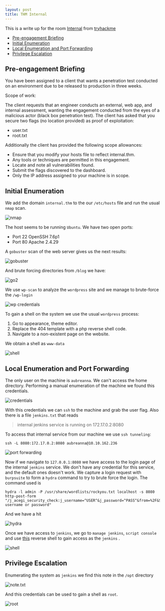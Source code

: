 ```yaml
---
layout: post
title: THM Internal
---
```


This is a write up for the room [Internal](https://tryhackme.com/room/internal) from [tryhackme](https://tryhackme.com)

<!-- MarkdownTOC -->

- [Pre-engagement Briefing](#pre-engagement-briefing)
- [Initial Enumeration](#initial-enumeration)
- [Local Enumeration and Port Forwarding](#local-enumeration-and-port-forwarding)
- [Privilege Escalation](#privilege-escalation)

<!-- /MarkdownTOC -->

## Pre-engagement Briefing

You have been assigned to a client that wants a penetration test conducted on an environment due to be released to production in three weeks.

Scope of work:

The client requests that an engineer conducts an external, web app, and internal assessment, wanting the engagement conducted from the eyes of a malicious actor (black box penetration test). The client has asked that you secure two flags (no location provided) as proof of exploitation:

- user.txt
- root.txt

Additionally the client has provided the following scope allowances:

- Ensure that you modify your hosts file to reflect internal.thm.
- Any tools or techniques are permitted in this engagement.
- Locate and note all vulnerabilities found.
- Submit the flags discovered to the dashboard.
- Only the IP address assigned to your machine is in scope.

## Initial Enumeration

We add the domain `internal.thm` to the our `/etc/hosts` file and run the usual `nmap` scan.

![nmap](../images/internal/int1.png)

The host seems to be running `Ubuntu`. We have two open ports:

- Port 22 OpenSSH 7.6p1
- Port 80 Apache 2.4.29

A `gobuster` scan of the web server gives us the next results:

![gobuster](../images/internal/int2.png)

And brute forcing directories from `/blog` we have:

![go2](../images/internal/int3.png)

We use `wp-scan` to analyze the `wordpress` site and we manage to brute-force the `/wp-login`

![wp credentials](../images/internal/int4.png)

To gain a shell on the system we use the usual `wordpress` process:

1. Go to appearance, theme editor.
2. Replace the 404 template with a php reverse shell code.
3. Navigate to a non-existent page on the website.

We obtain a shell as `www-data`

![shell](../images/internal/int5.png)

## Local Enumeration and Port Forwarding

The only user on the machine is `aubreanna`. We can't access the home directory. Performing a manual enumeration of the machine we found this credentials.

![credentials](../images/internal/int6.png)

With this credentials we can `ssh` to the machine and grab the user flag. Also there is a file `jenkins.txt` that reads

>internal jenkins service is running on 172.17.0.2:8080

To access that internal service from our machine we use `ssh tunneling`:

````shell
ssh -L 8080:172.17.0.2:8080 aubreanna@10.10.162.236
````

![port forwarding](../images/internal/int7.png)

Now if we navigate to `127.0.0.1:8080` we have access to the login page of the internal `jenkins` service. We don't have any credential for this service, and the default ones doesn't work. We capture a login request with `burpsuite` to form a `hydra` command to try to brute force the login. The command used is

````shell
hydra -l admin -P /usr/share/wordlists/rockyou.txt localhost -s 8080 http-post-form "/j_acegi_security_check:j_username=^USER^&j_password=^PASS^&from=%2F&Submit=Sign+in:Invalid username or password"
````
And we have a hit

![hydra](../images/internal/int8.png)

Once we have access to `jenkins`, we go to `manage jenkins`, `script console` and use [this](https://gist.github.com/frohoff/fed1ffaab9b9beeb1c76) reverse shell to gain access as the `jenkins` .

![shell](../images/internal/int9.png)

## Privilege Escalation

Enumerating the system as `jenkins` we find this note in the `/opt` directory

![note.txt](../images/internal/int10.png)

And this credentials can be used to gain a shell as `root`.

![root](../images/internal/int11.png)